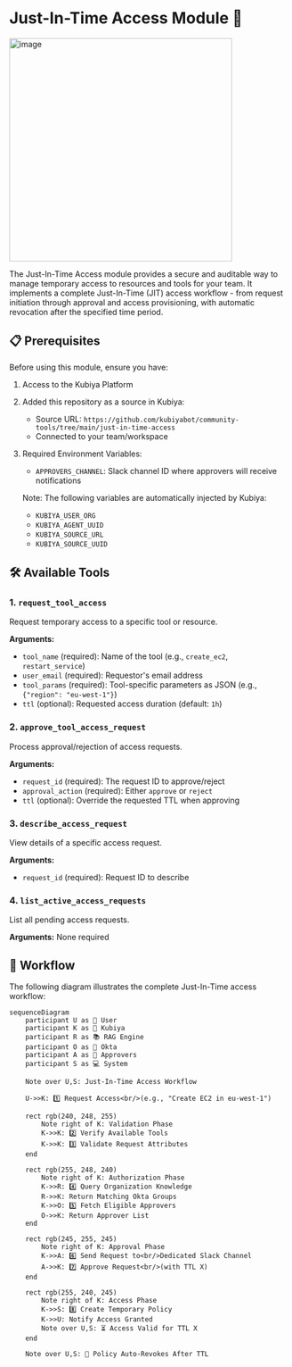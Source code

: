 # Just-In-Time Access Module 🔐

<img src="https://github.com/user-attachments/assets/36829fad-4194-437b-913d-1a3272e81150" alt="image" width="400"/>

The Just-In-Time Access module provides a secure and auditable way to manage temporary access to resources and tools for your team. It implements a complete Just-In-Time (JIT) access workflow - from request initiation through approval and access provisioning, with automatic revocation after the specified time period.

## 📋 Prerequisites

Before using this module, ensure you have:

1. Access to the Kubiya Platform
2. Added this repository as a source in Kubiya:
   - Source URL: `https://github.com/kubiyabot/community-tools/tree/main/just-in-time-access`
   - Connected to your team/workspace

3. Required Environment Variables:
   - `APPROVERS_CHANNEL`: Slack channel ID where approvers will receive notifications
   
   Note: The following variables are automatically injected by Kubiya:
   - `KUBIYA_USER_ORG`
   - `KUBIYA_AGENT_UUID`
   - `KUBIYA_SOURCE_URL` 
   - `KUBIYA_SOURCE_UUID`

## 🛠️ Available Tools

### 1. `request_tool_access`
Request temporary access to a specific tool or resource.

**Arguments:**
- `tool_name` (required): Name of the tool (e.g., `create_ec2`, `restart_service`)
- `user_email` (required): Requestor's email address
- `tool_params` (required): Tool-specific parameters as JSON (e.g., `{"region": "eu-west-1"}`)
- `ttl` (optional): Requested access duration (default: `1h`)

### 2. `approve_tool_access_request` 
Process approval/rejection of access requests.

**Arguments:**
- `request_id` (required): The request ID to approve/reject
- `approval_action` (required): Either `approve` or `reject`
- `ttl` (optional): Override the requested TTL when approving

### 3. `describe_access_request`
View details of a specific access request.

**Arguments:**
- `request_id` (required): Request ID to describe

### 4. `list_active_access_requests`
List all pending access requests.

**Arguments:** None required

## 🔄 Workflow

The following diagram illustrates the complete Just-In-Time access workflow:
```mermaid
sequenceDiagram
    participant U as 👤 User
    participant K as 🤖 Kubiya
    participant R as 📚 RAG Engine
    participant O as 🔐 Okta
    participant A as 👥 Approvers
    participant S as 💻 System

    Note over U,S: Just-In-Time Access Workflow

    U->>K: 1️⃣ Request Access<br/>(e.g., "Create EC2 in eu-west-1")
    
    rect rgb(240, 248, 255)
        Note right of K: Validation Phase
        K->>K: 2️⃣ Verify Available Tools
        K->>K: 3️⃣ Validate Request Attributes
    end

    rect rgb(255, 248, 240)
        Note right of K: Authorization Phase
        K->>R: 4️⃣ Query Organization Knowledge
        R->>K: Return Matching Okta Groups
        K->>O: 5️⃣ Fetch Eligible Approvers
        O->>K: Return Approver List
    end

    rect rgb(245, 255, 245)
        Note right of K: Approval Phase
        K->>A: 6️⃣ Send Request to<br/>Dedicated Slack Channel
        A->>K: 7️⃣ Approve Request<br/>(with TTL X)
    end

    rect rgb(255, 240, 245)
        Note right of K: Access Phase
        K->>S: 8️⃣ Create Temporary Policy
        K->>U: Notify Access Granted
        Note over U,S: ⏳ Access Valid for TTL X
    end

    Note over U,S: 🔄 Policy Auto-Revokes After TTL
```
